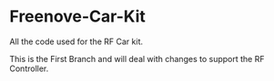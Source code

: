 # Freenove-Car-Kit

All the code used for the RF Car kit.

This is the First Branch and will deal with changes to support the RF Controller.
